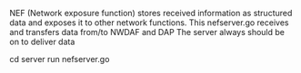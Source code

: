 NEF (Network exposure function) stores received information as structured data and exposes it to other network functions.
This nefserver.go receives and transfers data from/to NWDAF and DAP
The server always should be on to deliver data

cd server
run nefserver.go

